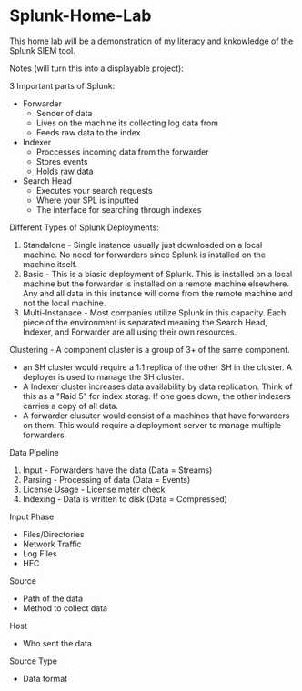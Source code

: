 # Splunk-Home-Lab
This home lab will be a demonstration of my literacy and knkowledge of the Splunk SIEM tool.

Notes (will turn this into a displayable project):

3 Important parts of Splunk:
- Forwarder
  - Sender of data
  - Lives on the machine its collecting log data from
  - Feeds raw data to the index
- Indexer
  - Proccesses incoming data from the forwarder
  - Stores events
  - Holds raw data
- Search Head
  - Executes your search requests
  - Where your SPL is inputted
  - The interface for searching through indexes

Different Types of Splunk Deployments:
1. Standalone - Single instance usually just downloaded on a local machine. No need for forwarders since Splunk is installed on the machine itself.
2. Basic - This is a biasic deployment of Splunk. This is installed on a local machine but the forwarder is installed on a remote machine elsewhere. Any and all data in this instance will come from the remote machine and not the local machine.
3. Multi-Instanace - Most companies utilize Splunk in this capacity. Each piece of the environment is separated meaning the Search Head, Indexer, and Forwarder are all using their own resources.

Clustering - A component cluster is a group of 3+ of the same component.
- an SH cluster would require a 1:1 replica of the other SH in the cluster. A deployer is used to manage the SH cluster.
- A Indexer cluster increases data availability by data replication. Think of this as a "Raid 5" for index storag. If one goes down, the other indexers carries a copy of all data.
- A forwarder clusuter would consist of a machines that have forwarders on them. This would require a deployment server to manage multiple forwarders.

Data Pipeline
1. Input - Forwarders have the data (Data = Streams)
2. Parsing - Processing of data (Data = Events)
3. License Usage - License meter check
4. Indexing - Data is written to disk (Data = Compressed)

Input Phase
- Files/Directories
- Network Traffic
- Log Files
- HEC

Source
- Path of the data
- Method to collect data

Host
- Who sent the data

Source Type
- Data format
